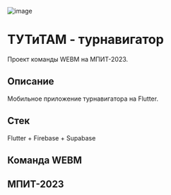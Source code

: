 ![image](https://user-images.githubusercontent.com/8038570/227081553-3e5710c6-71f8-4346-8e4b-e3195ff7f785.png)

# ТУТиТАМ - турнавигатор
Проект команды WEBM на МПИТ-2023.

## Описание
Мобильное приложение турнавигатора на Flutter.

## Стек
Flutter + Firebase + Supabase

## Команда WEBM
## МПИТ-2023
